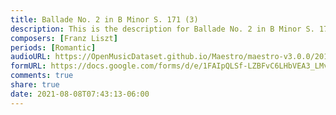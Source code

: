 ```yaml
---
title: Ballade No. 2 in B Minor S. 171 (3)
description: This is the description for Ballade No. 2 in B Minor S. 171 by Franz Liszt
composers: [Franz Liszt]
periods: [Romantic]
audioURL: https://OpenMusicDataset.github.io/Maestro/maestro-v3.0.0/2014/MIDI-UNPROCESSED_21-22_R1_2014_MID--AUDIO_22_R1_2014_wav--2.midi
formURL: https://docs.google.com/forms/d/e/1FAIpQLSf-LZBFvC6LHbVEA3_LMvYGyAX9EFrzCJWYitZdyu3-8gkC8Q/viewform
comments: true
share: true
date: 2021-08-08T07:43:13-06:00
---
```

